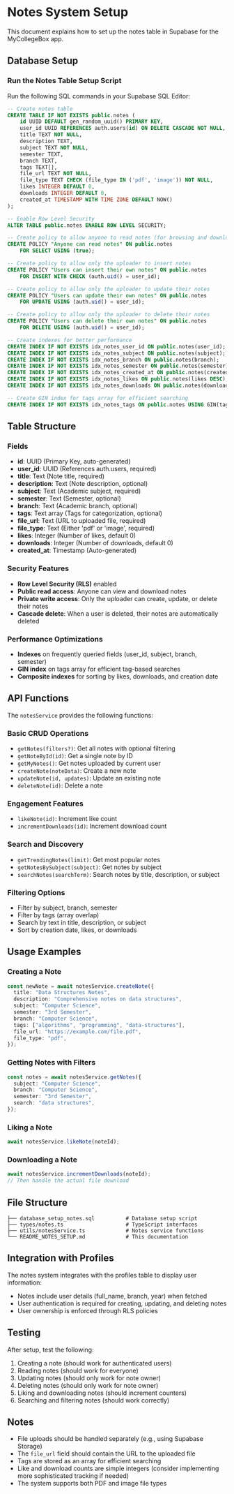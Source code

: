 # Notes System Setup

This document explains how to set up the notes table in Supabase for the MyCollegeBox app.

## Database Setup

### Run the Notes Table Setup Script

Run the following SQL commands in your Supabase SQL Editor:

```sql
-- Create notes table
CREATE TABLE IF NOT EXISTS public.notes (
    id UUID DEFAULT gen_random_uuid() PRIMARY KEY,
    user_id UUID REFERENCES auth.users(id) ON DELETE CASCADE NOT NULL,
    title TEXT NOT NULL,
    description TEXT,
    subject TEXT NOT NULL,
    semester TEXT,
    branch TEXT,
    tags TEXT[],
    file_url TEXT NOT NULL,
    file_type TEXT CHECK (file_type IN ('pdf', 'image')) NOT NULL,
    likes INTEGER DEFAULT 0,
    downloads INTEGER DEFAULT 0,
    created_at TIMESTAMP WITH TIME ZONE DEFAULT NOW()
);

-- Enable Row Level Security
ALTER TABLE public.notes ENABLE ROW LEVEL SECURITY;

-- Create policy to allow anyone to read notes (for browsing and downloading)
CREATE POLICY "Anyone can read notes" ON public.notes
    FOR SELECT USING (true);

-- Create policy to allow only the uploader to insert notes
CREATE POLICY "Users can insert their own notes" ON public.notes
    FOR INSERT WITH CHECK (auth.uid() = user_id);

-- Create policy to allow only the uploader to update their notes
CREATE POLICY "Users can update their own notes" ON public.notes
    FOR UPDATE USING (auth.uid() = user_id);

-- Create policy to allow only the uploader to delete their notes
CREATE POLICY "Users can delete their own notes" ON public.notes
    FOR DELETE USING (auth.uid() = user_id);

-- Create indexes for better performance
CREATE INDEX IF NOT EXISTS idx_notes_user_id ON public.notes(user_id);
CREATE INDEX IF NOT EXISTS idx_notes_subject ON public.notes(subject);
CREATE INDEX IF NOT EXISTS idx_notes_branch ON public.notes(branch);
CREATE INDEX IF NOT EXISTS idx_notes_semester ON public.notes(semester);
CREATE INDEX IF NOT EXISTS idx_notes_created_at ON public.notes(created_at DESC);
CREATE INDEX IF NOT EXISTS idx_notes_likes ON public.notes(likes DESC);
CREATE INDEX IF NOT EXISTS idx_notes_downloads ON public.notes(downloads DESC);

-- Create GIN index for tags array for efficient searching
CREATE INDEX IF NOT EXISTS idx_notes_tags ON public.notes USING GIN(tags);
```

## Table Structure

### Fields

- **id**: UUID (Primary Key, auto-generated)
- **user_id**: UUID (References auth.users, required)
- **title**: Text (Note title, required)
- **description**: Text (Note description, optional)
- **subject**: Text (Academic subject, required)
- **semester**: Text (Semester, optional)
- **branch**: Text (Academic branch, optional)
- **tags**: Text array (Tags for categorization, optional)
- **file_url**: Text (URL to uploaded file, required)
- **file_type**: Text (Either 'pdf' or 'image', required)
- **likes**: Integer (Number of likes, default 0)
- **downloads**: Integer (Number of downloads, default 0)
- **created_at**: Timestamp (Auto-generated)

### Security Features

- **Row Level Security (RLS)** enabled
- **Public read access**: Anyone can view and download notes
- **Private write access**: Only the uploader can create, update, or delete their notes
- **Cascade delete**: When a user is deleted, their notes are automatically deleted

### Performance Optimizations

- **Indexes** on frequently queried fields (user_id, subject, branch, semester)
- **GIN index** on tags array for efficient tag-based searches
- **Composite indexes** for sorting by likes, downloads, and creation date

## API Functions

The `notesService` provides the following functions:

### Basic CRUD Operations

- `getNotes(filters?)`: Get all notes with optional filtering
- `getNoteById(id)`: Get a single note by ID
- `getMyNotes()`: Get notes uploaded by current user
- `createNote(noteData)`: Create a new note
- `updateNote(id, updates)`: Update an existing note
- `deleteNote(id)`: Delete a note

### Engagement Features

- `likeNote(id)`: Increment like count
- `incrementDownloads(id)`: Increment download count

### Search and Discovery

- `getTrendingNotes(limit)`: Get most popular notes
- `getNotesBySubject(subject)`: Get notes by subject
- `searchNotes(searchTerm)`: Search notes by title, description, or subject

### Filtering Options

- Filter by subject, branch, semester
- Filter by tags (array overlap)
- Search by text in title, description, or subject
- Sort by creation date, likes, or downloads

## Usage Examples

### Creating a Note

```typescript
const newNote = await notesService.createNote({
  title: "Data Structures Notes",
  description: "Comprehensive notes on data structures",
  subject: "Computer Science",
  semester: "3rd Semester",
  branch: "Computer Science",
  tags: ["algorithms", "programming", "data-structures"],
  file_url: "https://example.com/file.pdf",
  file_type: "pdf",
});
```

### Getting Notes with Filters

```typescript
const notes = await notesService.getNotes({
  subject: "Computer Science",
  branch: "Computer Science",
  semester: "3rd Semester",
  search: "data structures",
});
```

### Liking a Note

```typescript
await notesService.likeNote(noteId);
```

### Downloading a Note

```typescript
await notesService.incrementDownloads(noteId);
// Then handle the actual file download
```

## File Structure

```
├── database_setup_notes.sql          # Database setup script
├── types/notes.ts                    # TypeScript interfaces
├── utils/notesService.ts             # Notes service functions
└── README_NOTES_SETUP.md             # This documentation
```

## Integration with Profiles

The notes system integrates with the profiles table to display user information:

- Notes include user details (full_name, branch, year) when fetched
- User authentication is required for creating, updating, and deleting notes
- User ownership is enforced through RLS policies

## Testing

After setup, test the following:

1. Creating a note (should work for authenticated users)
2. Reading notes (should work for everyone)
3. Updating notes (should only work for note owner)
4. Deleting notes (should only work for note owner)
5. Liking and downloading notes (should increment counters)
6. Searching and filtering notes (should work correctly)

## Notes

- File uploads should be handled separately (e.g., using Supabase Storage)
- The `file_url` field should contain the URL to the uploaded file
- Tags are stored as an array for efficient searching
- Like and download counts are simple integers (consider implementing more sophisticated tracking if needed)
- The system supports both PDF and image file types
